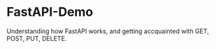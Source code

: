 # FastAPI-Demo
Understanding how FastAPI works, and getting accquainted with GET, POST, PUT, DELETE.
